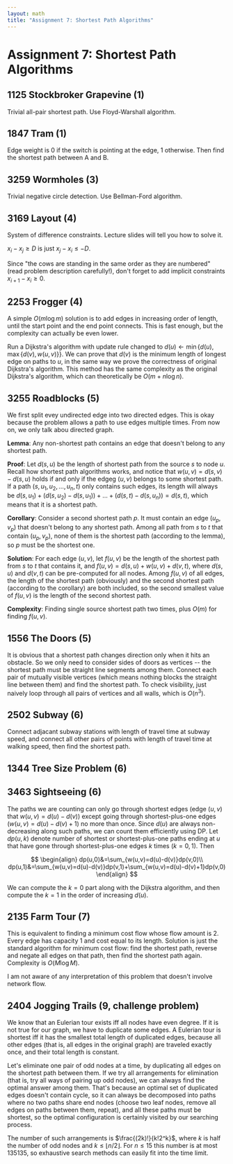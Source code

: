 ```yaml
---
layout: math
title: "Assignment 7: Shortest Path Algorithms"
---
```


# Assignment 7: Shortest Path Algorithms

## 1125 Stockbroker Grapevine (1)

Trivial all-pair shortest path. Use Floyd-Warshall algorithm.

## 1847 Tram (1)

Edge weight is 0 if the switch is pointing at the edge, 1 otherwise. Then find the shortest path between A and B.

## 3259 Wormholes (3)

Trivial negative circle detection. Use Bellman-Ford algorithm.

## 3169 Layout (4) 

System of difference constraints. Lecture slides will tell you how to solve it.

$x_i-x_j\geq D$ is just $x_j-x_i\leq -D$.

Since "the cows are standing in the same order as they are numbered" (read problem description carefully!), don't forget to add implicit constraints $x_{i+1}-x_i\geq 0$.

## 2253 Frogger (4)

A simple $O(m\log m)$ solution is to add edges in increasing order of length, until the start point and the end point connects. This is fast enough, but the complexity can actually be even lower.

Run a Dijkstra's algorithm with update rule changed to $d(u)\leftarrow\min\lbrace d(u),\max\lbrace d(v),w(u,v)\rbrace\rbrace$. We can prove that $d(v)$ is the minimum length of longest edge on paths to $u$, in the same way we prove the correctness of original Dijkstra's algorithm. This method has the same complexity as the original Dijkstra's algorithm, which can theoretically be $O(m+n\log n)$.

## 3255 Roadblocks (5)

We first split evey undirected edge into two directed edges. This is okay because the problem allows a path to use edges multiple times. From now on, we only talk abou directed graph.

**Lemma**: Any non-shortest path contains an edge that doesn't belong to any shortest path.

**Proof**: Let $d(s,u)$ be the length of shortest path from the source $s$ to node $u$. Recall how shortest path algorithms works, and notice that $w(u,v)=d(s,v)-d(s,u)$ holds if and only if the edgeg $(u,v)$ belongs to some shortest path. If a path $(s, u_1, u_2, \dots, u_n, t)$ only contains such edges, its length will always be $d(s,u_1)+(d(s,u_2)-d(s,u_1))+\dots +(d(s,t)-d(s,u_n))=d(s,t)$, which means that it is a shortest path.

**Corollary**: Consider a second shortest path $p$. It must contain an edge $(u_p,v_p)$ that doesn't belong to any shortest path. Among all path from $s$ to $t$ that contain $(u_p,v_p)$, none of them is the shortest path (according to the lemma), so $p$ must be the shortest one.

**Solution**: For each edge $(u,v)$, let $f(u,v)$ be the length of the shortest path from $s$ to $t$ that contains it, and $f(u,v)=d(s,u)+w(u,v)+d(v,t)$, where $d(s,u)$ and $d(v,t)$ can be pre-computed for all nodes. Among $f(u,v)$ of all edges, the length of the shortest path (obviously) and the second shortest path (according to the corollary) are both included, so the second smallest value of $f(u,v)$ is the length of the second shortest path.

**Complexity**: Finding single source shortest path two times, plus $O(m)$ for finding $f(u,v)$.

## 1556 The Doors (5)

It is obvious that a shortest path changes direction only when it hits an obstacle. So we only need to consider sides of doors as vertices -- the shortest path must be straight line segments among them. Connect each pair of mutually visible vertices (which means nothing blocks the straight line between them) and find the shortest path. To check visibility, just naively loop through all pairs of vertices and all walls, which is $O(n^3)$.

## 2502 Subway (6)

Connect adjacant subway stations with length of travel time at subway speed, and connect all other pairs of points with length of travel time at walking speed, then find the shortest path.

## 1344 Tree Size Problem (6)

## 3463 Sightseeing (6)

The paths we are counting can only go through shortest edges (edge $(u,v)$ that $w(u,v)=d(u)-d(v)$) except going through shortest-plus-one edges ($w(u,v)=d(u)-d(v)+1$) no more than once. Since $d(u)$ are always non-decreasing along such paths, we can count them efficiently using DP. Let $dp(u,k)$ denote number of shortest or shortest-plus-one paths ending at $u$ that have gone through shortest-plus-one edges $k$ times ($k=0,1$). Then

$$
\begin{align}
dp(u,0)&=\sum_{w(u,v)=d(u)-d(v)}dp(v,0)\\
dp(u,1)&=\sum_{w(u,v)=d(u)-d(v)}dp(v,1)+\sum_{w(u,v)=d(u)-d(v)+1}dp(v,0)
\end{align}
$$

We can compute the $k=0$ part along with the Dijkstra algorithm, and then compute the $k=1$ in the order of increasing $d(u)$.

## 2135 Farm Tour (7)

This is equivalent to finding a minimum cost flow whose flow amount is 2. Every edge has capacity 1 and cost equal to its length. Solution is just the standard algorithm for minimum cost flow: find the shortest path, reverse and negate all edges on that path, then find the shortest path again. Complexity is $O(M\log M)$.

I am not aware of any interpretation of this problem that doesn't involve network flow.

## 2404 Jogging Trails (9, challenge problem)

We know that an Eulerian tour exists iff all nodes have even degree. If it is not true for our graph, we have to duplicate some edges. A Eulerian tour is shortest iff it has the smallest total length of duplicated edges, because all other edges (that is, all edges in the original graph) are traveled exactly once, and their total length is constant.

Let's eliminate one pair of odd nodes at a time, by duplicating all edges on the shortest path between them. If we try all arrangements for elimination (that is, try all ways of pairing up odd nodes), we can always find the optimal answer among them. That's because an optimal set of duplicated edges doesn't contain cycle, so it can always be decomposed into paths where no two paths share end nodes (choose two leaf nodes, remove all edges on paths between them, repeat), and all these paths must be shortest, so the optimal configuration is certainly visited by our searching process.

The number of such arrangements is $\frac{(2k)!}{k!2^k}$, where $k$ is half the number of odd nodes and $k\leq\lfloor n/2 \rfloor$. For $n\leq15$ this number is at most 135135, so exhaustive search methods can easily fit into the time limit.